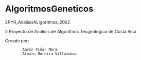 # AlgoritmosGeneticos
2PYR_AnalisisALlgoritmos_2022

2 Proyecto de Analísis de Algoritmos 
Tecgnologíco de Costa Rica

Creado por: 

            Aarón Piñar Mora 
            Alvaro Moreira Villaloboz
